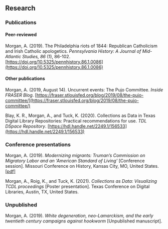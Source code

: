 ## Research

### Publications

#### Peer-reviewed

Morgan, A. (2019). The Philadelphia riots of 1844: Republican Catholicism and Irish Catholic
apologetics. *Pennsylvania History: A Journal of Mid-Atlantic Studies, 86* (1), 86-102.
[https://doi.org/10.5325/pennhistory.86.1.0086](https://doi.org/10.5325/pennhistory.86.1.0086)

#### Other publications

Morgan, A. (2019, August 14). Uncurrent events: The Pujo Committee. *Inside FRASER Blog*.
[https://fraser.stlouisfed.org/blog/2019/08/the-pujo-committee/](https://fraser.stlouisfed.org/blog/2019/08/the-pujo-committee/)

Blay, K. R., Morgan, A., and Tuck, K. (2020). Collections as Data in Texas Digital Library Repositories: Practical recommendations for use. *TDL DSpace Repository*. [https://hdl.handle.net/2249.1/156533](https://hdl.handle.net/2249.1/156533)

### Conference presentations

Morgan, A. (2019). *Modernizing migrants: Truman’s Commission on Migratory Labor and an
‘American Standard of Living’* [Conference session]. Missouri Conference on History, Kansas City,
MO, United States. [[pdf]](./pdf/MorganMOConference.pdf)

Morgan, A., Roig, K., and Tuck, K. (2021). *Collections as Data: Visualizing TCDL proceedings* [Poster
presentation]. Texas Conference on Digital Libraries, Austin, TX, United States.

### Unpublished

Morgan, A. (2019). *White degeneration, neo-Lamarckism, and the early twentieth century campaigns against hookworm* [Unpublished manuscript].
